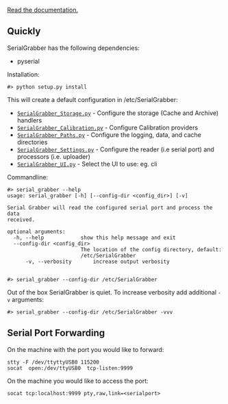 [Read the documentation.](http://serialgrabber.readthedocs.org/)

Quickly
-------

SerialGrabber has the following dependencies:

 * pyserial

Installation:
	
	#> python setup.py install

This will create a default configuration in /etc/SerialGrabber:

* [`SerialGrabber_Storage.py`](example_config/SerialGrabber_Storage.py) - Configure the storage (Cache and Archive) handlers
* [`SerialGrabber_Calibration.py`](example_config/SerialGrabber_Calibration.py) - Configure Calibration providers
* [`SerialGrabber_Paths.py`](example_config/SerialGrabber_Paths.py) - Configure the logging, data, and cache directories
* [`SerialGrabber_Settings.py`](example_config/SerialGrabber_Settings.py) - Configure the reader (i.e serial port) and processors (i.e. uploader)
* [`SerialGrabber_UI.py`](example_config/SerialGrabber_UI.py) - Select the UI to use: eg. cli


Commandline:

	#> serial_grabber --help
	usage: serial_grabber [-h] [--config-dir <config_dir>] [-v]

	Serial Grabber will read the configured serial port and process the data
	received.
	
	optional arguments:
	  -h, --help            show this help message and exit
	  --config-dir <config_dir>
	                        The location of the config directory, default:
	                        /etc/SerialGrabber
          -v, --verbosity       increase output verbosity
	
	
	#> serial_grabber --config-dir /etc/SerialGrabber


Out of the box SerialGrabber is quiet. To increase verbosity add additional `-v` arguments:


	#> serial_grabber --config-dir /etc/SerialGrabber -vvv


Serial Port Forwarding
----------------------
On the machine with the port you would like to forward:

    stty -F /dev/ttyttyUSB0 115200
    socat  open:/dev/ttyUSB0  tcp-listen:9999

On the machine you would like to access the port:

    socat tcp:localhost:9999 pty,raw,link=<serialport>
